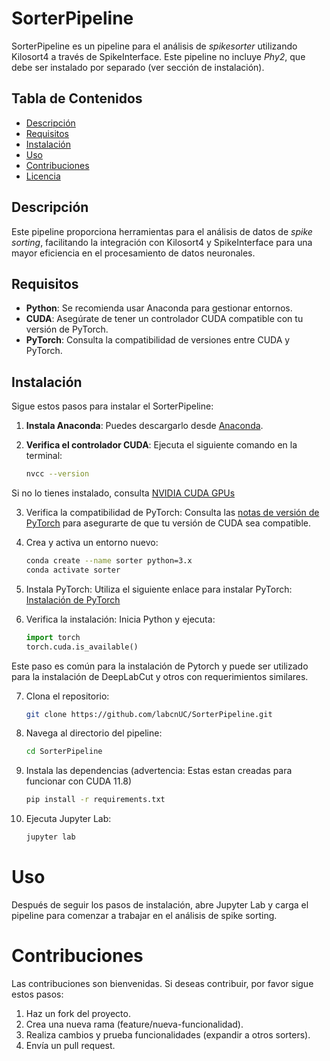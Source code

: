 # SorterPipeline

SorterPipeline es un pipeline para el análisis de *spikesorter* utilizando Kilosort4 a través de SpikeInterface. Este pipeline no incluye *Phy2*, que debe ser instalado por separado (ver sección de instalación).

## Tabla de Contenidos

- [Descripción](#descripción)
- [Requisitos](#requisitos)
- [Instalación](#instalación)
- [Uso](#uso)
- [Contribuciones](#contribuciones)
- [Licencia](#licencia)

## Descripción

Este pipeline proporciona herramientas para el análisis de datos de *spike sorting*, facilitando la integración con Kilosort4 y SpikeInterface para una mayor eficiencia en el procesamiento de datos neuronales.

## Requisitos

- **Python**: Se recomienda usar Anaconda para gestionar entornos.
- **CUDA**: Asegúrate de tener un controlador CUDA compatible con tu versión de PyTorch.
- **PyTorch**: Consulta la compatibilidad de versiones entre CUDA y PyTorch.

## Instalación

Sigue estos pasos para instalar el SorterPipeline:

1. **Instala Anaconda**: Puedes descargarlo desde [Anaconda](https://www.anaconda.com/download).
   
2. **Verifica el controlador CUDA**: Ejecuta el siguiente comando en la terminal:
   ```bash
   nvcc --version
    ```
Si no lo tienes instalado, consulta [NVIDIA CUDA GPUs](https://developer.nvidia.com/cuda-gpus#compute)

3. Verifica la compatibilidad de PyTorch: Consulta las [notas de versión de PyTorch](https://github.com/pytorch/pytorch/blob/main/RELEASE.md) para asegurarte de que tu versión de CUDA sea compatible.

4. Crea y activa un entorno nuevo:
   ```bash
   conda create --name sorter python=3.x
   conda activate sorter
   ```

5. Instala PyTorch: Utiliza el siguiente enlace para instalar PyTorch: [Instalación de PyTorch](https://pytorch.org/get-started/locally/)

6. Verifica la instalación: Inicia Python y ejecuta:

    ```python
    import torch
    torch.cuda.is_available()
    ```
Este paso es común para la instalación de Pytorch y puede ser utilizado para la instalación de DeepLabCut y otros con requerimientos similares.

7. Clona el repositorio:
    ```bash
    git clone https://github.com/labcnUC/SorterPipeline.git
    ```

8. Navega al directorio del pipeline:
    ```bash
    cd SorterPipeline
    ```
9. Instala las dependencias (advertencia: Estas estan creadas para funcionar con CUDA 11.8)
    ```bash
    pip install -r requirements.txt
    ```
10. Ejecuta Jupyter Lab:
    ```bash
    jupyter lab
    ```
# Uso
Después de seguir los pasos de instalación, abre Jupyter Lab y carga el pipeline para comenzar a trabajar en el análisis de spike sorting.

# Contribuciones
Las contribuciones son bienvenidas. Si deseas contribuir, por favor sigue estos pasos:

1. Haz un fork del proyecto.
2. Crea una nueva rama (feature/nueva-funcionalidad).
3. Realiza cambios y prueba funcionalidades (expandir a otros sorters).
4. Envía un pull request.
